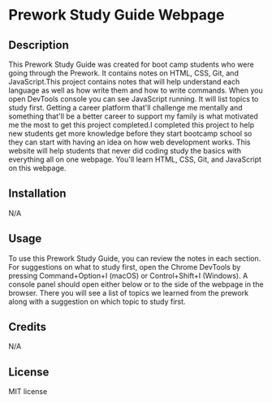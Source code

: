 # Prework Study Guide Webpage


## Description


This Prework Study Guide was created for boot camp students who were going through the Prework. It contains notes on HTML, CSS, Git, and JavaScript.This project contains notes that will help understand each language as well as how write them and how to write commands. When you open DevTools console you can see JavaScript running. It will list topics to study first. Getting a career platform that'll challenge me mentally and something that'll be a better career to support my family is what motivated me the most to get this project completed.I completed this project to help new students get more knowledge before they start bootcamp school so they can start with having an idea on how web development works. This website will help students that never did coding study the basics with everything all on one webpage. You'll learn HTML, CSS, Git, and JavaScript on this webpage.


## Installation


N/A


## Usage


To use this Prework Study Guide, you can review the notes in each section. For suggestions on what to study first, open the Chrome DevTools by pressing Command+Option+I (macOS) or Control+Shift+I (Windows). A console panel should open either below or to the side of the webpage in the browser. There you will see a list of topics we learned from the prework along with a suggestion on which topic to study first.


## Credits


N/A


## License


MIT license
